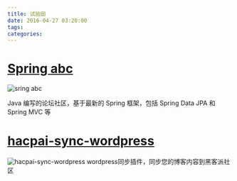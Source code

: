 ```yaml
---
title: 试验田
date: 2016-04-27 03:20:00
tags: 
categories: 
---
```


# [Spring abc](https://github.com/zh-h/spring-abc)

![sring abc](https://raw.githubusercontent.com/zh-h/spring-abc/master/show-off/article.png)

Java 编写的论坛社区，基于最新的 Spring 框架，包括 Spring Data JPA 和 Spring MVC 等


# [hacpai-sync-wordpress](https://github.com/zh-h/hacpai-sync-wordpress)

![hacpai-sync-wordpress](https://raw.githubusercontent.com/zh-h/hacpai-sync-wordpress/master/images/showoff.png)
wordpress同步插件，同步您的博客内容到黑客派社区